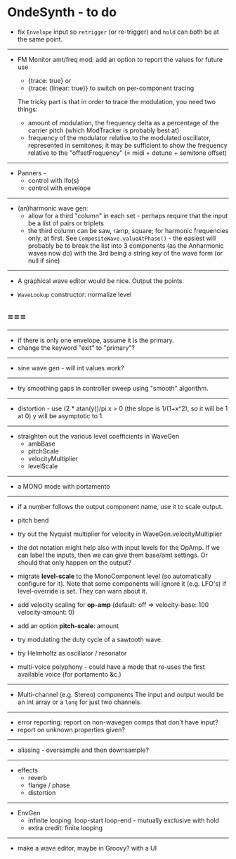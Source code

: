# OndeSynth - to do

 - fix `Envelope` input so `retrigger` (or re-trigger) and `hold` can both be at the same point.

 ---
  - FM Monitor
    amt/freq mod: add an option to report the values for future use
    - {trace: true} or 
    - {trace: {linear: true}} to switch on per-component tracing
    
    The tricky part is that in order to trace the modulation, you need two things: 
    - amount of modulation, the frequency delta as a percentage of the carrier pitch (which ModTracker is probably best at) 
    - frequency of the modulator relative to the modulated oscillator, represented in semitones; it may be sufficient to show the frequency relative to the "offsetFrequency" (= midi + detune + semitone offset)

 ---
  - Panners - 
     - control with lfo(s)
     - control with envelope
 ---

 - (an)harmonic wave gen: 
    - allow for a third "column" in each set - perhaps require that the input be a list of pairs or triplets
    - the third column can be saw, ramp, square; for harmonic frequencies only, at first.
    See `CompositeWave.valueAtPhase()` - the easiest will probably be to break the list into 3 components (as the Anharmonic waves now do) with the 3rd being a string key of the wave form (or null if sine)  
    
 ---    
   - A graphical wave editor would be nice. Output the points.
   
   - `WaveLookup` constructor: normalize level 
   
 ===      
 ---
 ---
  - if there is only one envelope, assume it is the primary.
  - change the keyword "exit" to "primary"?

 ---  
  - sine wave gen - will int values work? 
 ---
  - try smoothing gaps in controller sweep using "smooth" algorithm.
 ---
  - distortion - use (2 * atan(y))/pi 
     x > 0 (the slope is 1/(1+x^2), so it will be 1 at 0)
     y will be asymptotic to 1.
---
 - straighten out the various level coefficients in WaveGen
    - ambBase
    - pitchScale
    - velocityMultiplier
    - levelScale    
 ----
  - a MONO mode with portamento
 ---
 - if a number follows the output component name, use it to scale output.
 - pitch bend
 - try out the Nyquist multiplier for velocity in WaveGen.velocityMultiplier
 - the dot notation might help also with input levels for the OpAmp. If we can label the inputs, then we can give them base/amt settings. Or should that only happen on the output?
 - migrate **level-scale** to the MonoComponent level (so automatically configure for it).
 Note that some components will ignore it (e.g. LFO's) if level-override is set. They can warn about it.

 - add velocity scaling for **op-amp** 
 (default: off => velocity-base: 100 velocity-amount: 0)
 
 - add an option **pitch-scale**: amount
 
 - try modulating the duty cycle of a sawtooth wave.
  
 - try Helmholtz as oscillator / resonator   

 - multi-voice polyphony - could have a mode that re-uses the first available voice (for portamento &c.) 
 
 --- 
 - Multi-channel (e.g. Stereo) components
   The input and output would be an int array 
   or a `long` for just two channels.

-----------
  - error reporting: report on non-wavegen comps that don't have input?
  - report on unknown properties given? 
 ---
 - aliasing - oversample and then downsample? 
 ---
 - effects 
    - reverb
    - flange / phase
    - distortion 
 -----------
   - EnvGen
     - infinite looping: loop-start loop-end - mutually exclusive with hold
     - extra credit: finite looping
 ----------
   - make a wave editor, maybe in Groovy? with a UI 
  